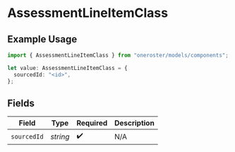 # AssessmentLineItemClass

## Example Usage

```typescript
import { AssessmentLineItemClass } from "oneroster/models/components";

let value: AssessmentLineItemClass = {
  sourcedId: "<id>",
};
```

## Fields

| Field              | Type               | Required           | Description        |
| ------------------ | ------------------ | ------------------ | ------------------ |
| `sourcedId`        | *string*           | :heavy_check_mark: | N/A                |